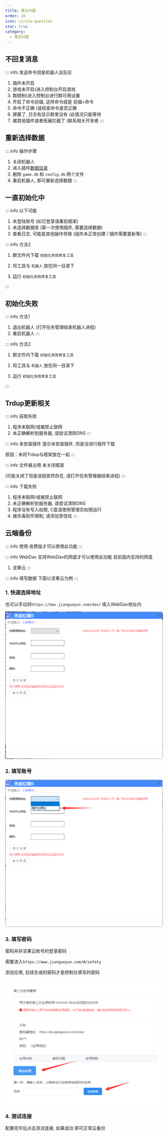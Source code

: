 ```yaml
---
title: 常见问题
order: 10
icon: circle-question
star: true
category:
  - 常见问题
---
```


## 不回复消息

::: info 发送命令但是机器人没反应
 1.  插件未开启
 2.  游戏未开启(进入控制台开启游戏
 3.  群限制(进入控制台进行群可用设置
 4.  开启了命令前缀, 这样命令就是  前缀+命令
 5.  命令不正确 (请核查命令是否正确
 6.  屏蔽了, 日志有显示群里没有 (此情况只能等待
 7.  被其他插件或者拓展拦截了  (联系相关开发者
:::

## 重新选择数据

::: info 操作步骤
 1. 关闭机器人
 2. 进入插件[数据目录](/index/#数据目录)
 3. 删除 `game.db` 和 `config.db` 两个文件
 4. 重启机器人, 即可重新选择数据
:::

## 一直初始化中

::: info 以下可能
 1. 未登陆账号 (如已登录请重启框架)
 2. 未选择数据库 (第一次使用插件, 需要选择数据)
 3. 查看日志, 可能是其他操作导致 (组件未正常创建 / 插件需要更新等)
:::

::: info 方法2
 1. 群文件内下载 `初始化失败修复工具`

 2. 将工具与 `机器人` 放在同一目录下
 3. 运行 `初始化失败修复工具`

:::

## 初始化失败

::: info 方法1
 1. 退出机器人 (打开任务管理结束机器人进程)
 2. 重启机器人
:::

::: info 方法2
 1. 群文件内下载 `初始化失败修复工具`

 2. 将工具与 `机器人` 放在同一目录下
 3. 运行 `初始化失败修复工具`

:::

## Trdup更新相关

::: info 获取失败
 1. 程序未联网/或被禁止联网
 2. 未正确解析到服务器, 请尝试清除DNS
:::

::: info 未安装插件
  提示未安装插件, 但是没进行插件下载

  原因：未将Trdup与框架放在一起
:::

::: info 文件被占用
  未关闭框架
  
  (可能关闭了但是进程依然存在, 请打开任务管理器结束进程)
:::

::: info 下载失败
 1. 程序未联网/或被禁止联网
 2. 未正确解析到服务器, 请尝试清除DNS
 3. 程序没有写入权限, C盘请使用管理员权限运行
 4. 被杀毒软件限制, 请添加至信任
:::

## 云端备份

::: info 使用
  收费版才可以使用此功能
:::

::: info WebDav
  支持WebDav的网盘才可以使用此功能
  目前国内支持的网盘
  1. 坚果云
:::

::: info 填写数据
  下面以坚果云为例
:::

### 1. 快速选择地址
也可以手动将`https://dav.jianguoyun.com/dav/` 填入WebDav地址内

![image](./image/1.png) 

### 2. 填写账号
![image](./image/2.png) 
### 3. 填写密码
密码并非坚果云账号的登录密码

需要进入`https://www.jianguoyun.com/#/safety` 

添加应用, 后续生成的密码才是控制台填写的密码

![image](./image/3.png) 

### 4. 测试连接
配置完毕后点击测试连接, 如果成功 即可正常云备份